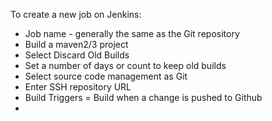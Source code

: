 To create a new job on Jenkins:

* Job name - generally the same as the Git repository
* Build a maven2/3 project
* Select Discard Old Builds
* Set a number of days or count to keep old builds
* Select source code management as Git
* Enter SSH repository URL 
* Build Triggers = Build when a change is pushed to Github
* 
